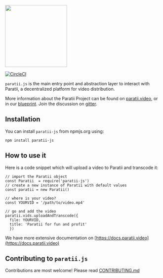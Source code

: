 <img src="https://i.imgur.com/rH3YYYX.png" width="200">

[![CircleCI](https://circleci.com/gh/Paratii-Video/paratii-js.svg?style=svg)](https://circleci.com/gh/Paratii-Video/paratii-js)

`paratii.js` is the main entry point and abstraction layer to interact with Paratii, a decentralized platform for video distribution.

More information about the Paratii Project can be found on [paratii.video](http://paratii.video/), or in our [blueprint](https://github.com/Paratii-Video/paratii-player/wiki/Paratii-Blueprint). Join the discussion on [gitter](https://gitter.im/Paratii-Video).

## Installation

You can install `paratii-js` from npmjs.org using:

    npm install paratii-js


## How to use it

Here is a code snippet which will upload a video to Paratii and transcode it:

    // import the Paratii object
    const Paratii  = require('paratii-js')
    // create a new instance of Paratii with default values
    const paratii = new Paratii()

    // where is your video?
    const YOURVID = '/path/to/video.mp4'

    // go and add the video
    paratii.vids.uploadAndTranscode({
      file: YOURVID,
      title: 'Paratii for fun and profit'
      })

We have more extensive documentation on [https://docs.paratii.video](https://docs.paratii.video)

## Contributing to `paratii.js`

Contributions are most welcome! Please read [CONTRIBUTING.md](./CONTRIBUTING.md)
